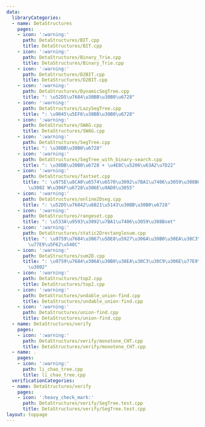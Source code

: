 ```yaml
---
data:
  libraryCategories:
  - name: DetaStructures
    pages:
    - icon: ':warning:'
      path: DetaStructures/BIT.cpp
      title: DetaStructures/BIT.cpp
    - icon: ':warning:'
      path: DetaStructures/Binary_Trie.cpp
      title: DetaStructures/Binary_Trie.cpp
    - icon: ':warning:'
      path: DetaStructures/D2BIT.cpp
      title: DetaStructures/D2BIT.cpp
    - icon: ':warning:'
      path: DetaStructures/DynamicSegTree.cpp
      title: ": \u52D5\u7684\u30BB\u30B0\u6728"
    - icon: ':warning:'
      path: DetaStructures/LazySegTree.cpp
      title: ": \u9045\u5EF6\u30BB\u30B0\u6728"
    - icon: ':warning:'
      path: DetaStructures/SWAG.cpp
      title: DetaStructures/SWAG.cpp
    - icon: ':warning:'
      path: DetaStructures/SegTree.cpp
      title: ": \u30BB\u30B0\u6728"
    - icon: ':warning:'
      path: DetaStructures/SegTree_with_binary-search.cpp
      title: ": \u30BB\u30B0\u6728 + \u4E8C\u5206\u63A2\u7D22"
    - icon: ':warning:'
      path: DetaStructures/fastset.cpp
      title: ": \u975E\u8CA0\u6574\u6570\u3092\u7BA1\u7406\u3059\u308B64\u5206\u6728\
        \u3002 W\u306F\u6728\u306E\u9AD8\u3055"
    - icon: ':warning:'
      path: DetaStructures/online2Dseg.cpp
      title: ": \u52D5\u76842\u6B21\u5143\u30BB\u30B0\u6728"
    - icon: ':warning:'
      path: DetaStructures/rangeset.cpp
      title: ": \u533A\u9593\u3092\u7BA1\u7406\u3059\u308Bset"
    - icon: ':warning:'
      path: DetaStructures/static2Drectanglesum.cpp
      title: ": \u9759\u7684\u3067\u5DE8\u5927\u306A\u30B0\u30EA\u30C3\u30C9\u306E\
        \u77E9\u5F62\u548C"
    - icon: ':warning:'
      path: DetaStructures/sum2D.cpp
      title: ": \u9759\u7684\u306A\u30B0\u30EA\u30C3\u30C9\u306E\u77E9\u5F62\u548C\
        \u3002"
    - icon: ':warning:'
      path: DetaStructures/top2.cpp
      title: DetaStructures/top2.cpp
    - icon: ':warning:'
      path: DetaStructures/undable_union-find.cpp
      title: DetaStructures/undable_union-find.cpp
    - icon: ':warning:'
      path: DetaStructures/union-find.cpp
      title: DetaStructures/union-find.cpp
  - name: DetaStructures/verify
    pages:
    - icon: ':warning:'
      path: DetaStructures/verify/monotone_CHT.cpp
      title: DetaStructures/verify/monotone_CHT.cpp
  - name: .
    pages:
    - icon: ':warning:'
      path: li_chao_tree.cpp
      title: li_chao_tree.cpp
  verificationCategories:
  - name: DetaStructures/verify
    pages:
    - icon: ':heavy_check_mark:'
      path: DetaStructures/verify/SegTree.test.cpp
      title: DetaStructures/verify/SegTree.test.cpp
layout: toppage
---
```


